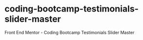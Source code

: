 # coding-bootcamp-testimonials-slider-master
Front End Mentor - Coding Bootcamp Testimonials Slider Master
